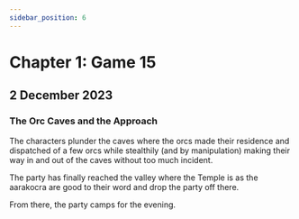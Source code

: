 ```yaml
---
sidebar_position: 6
---
```


# Chapter 1: Game 15

## 2 December 2023

### The Orc Caves and the Approach

The characters plunder the caves where the orcs made their residence and dispatched of a few orcs while stealthily (and by manipulation) making their way in and out of the caves without too much incident.

The party has finally reached the valley where the Temple is as the aarakocra are good to their word and drop the party off there.

From there, the party camps for the evening.